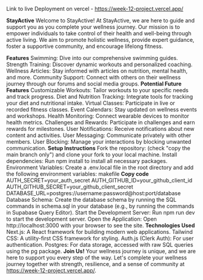 Link to live Deployment on vercel - https://week-12-project.vercel.app/

**StayActive**
Welcome to StayActive! At StayActive, we are here to guide and support you as you complete your wellness journey. Our mission is to empower individuals to take control of their health and well-being through active living. We aim to promote holistic wellness, provide expert guidance, foster a supportive community, and encourage lifelong fitness.

**Features**
Swimming: Dive into our comprehensive swimming guides.
Strength Training: Discover dynamic workouts and personalized coaching.
Wellness Articles: Stay informed with articles on nutrition, mental health, and more.
Community Support: Connect with others on their wellness journey through our forums and social media groups.
**Potential Future Features**
Customizable Workouts: Tailor workouts to your specific needs and track progress.
Diet and Nutrition Tracking: Integrate tools for tracking your diet and nutritional intake.
Virtual Classes: Participate in live or recorded fitness classes.
Event Calendars: Stay updated on wellness events and workshops.
Health Monitoring: Connect wearable devices to monitor health metrics.
Challenges and Rewards: Participate in challenges and earn rewards for milestones.
User Notifications: Receive notifications about new content and activities.
User Messaging: Communicate privately with other members.
User Blocking: Manage your interactions by blocking unwanted communication.
**Setup Instructions**
Fork the repository: (check "copy the main branch only") and clone your fork to your local machine.
Install dependencies: Run npm install to install all necessary packages.
Environment Variables: Create a .env.local file in the root directory and add the following environment variables:
makefile
**Copy code**
AUTH_SECRET=your_auth_secret
AUTH_GITHUB_ID=your_github_client_id
AUTH_GITHUB_SECRET=your_github_client_secret
DATABASE_URL=postgres://username:password@host:port/database
Database Schema: Create the database schema by running the SQL commands in schema.sql in your database (e.g., by running the commands in Supabase Query Editor).
Start the Development Server: Run npm run dev to start the development server.
Open the Application: Open http://localhost:3000 with your browser to see the site.
**Technologies Used**
Next.js: A React framework for building modern web applications.
Tailwind CSS: A utility-first CSS framework for styling.
Auth.js (Clerk Auth): For user authentication.
Postgres: For data storage, accessed with raw SQL queries using the pg package.
**Join Us!**
Your wellness journey is unique, and we are here to support you every step of the way. Let's complete your wellness journey together with strength, resilience, and a sense of community at https://week-12-project.vercel.app/.

